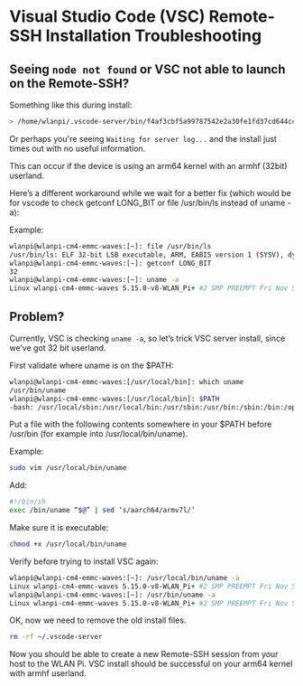 # Visual Studio Code (VSC) Remote-SSH Installation Troubleshooting

## Seeing `node not found` or VSC not able to launch on the Remote-SSH?

Something like this during install:

```bash
> /home/wlanpi/.vscode-server/bin/f4af3cbf5a99787542e2a30fe1fd37cd644cc31f/server.sh: 12: /home/wlanpi/.vscode-server/bin/f4af3cbf5a99787542e2a30fe1fd37cd644cc31f/server.sh: /home/wlanpi/.vscode-server/bin/f4af3cbf5a99787542e2a30fe1fd37cd644cc31f/node: not found
```

Or perhaps you're seeing `Waiting for server log...` and the install just times out with no useful information.

This can occur if the device is using an arm64 kernel with an armhf (32bit) userland.

Here’s a different workaround while we wait for a better fix (which would be for vscode to check getconf LONG_BIT or file /usr/bin/ls instead of uname -a):

Example:

```bash
wlanpi@wlanpi-cm4-emmc-waves:[~]: file /usr/bin/ls
/usr/bin/ls: ELF 32-bit LSB executable, ARM, EABI5 version 1 (SYSV), dynamically linked, interpreter /lib/ld-linux-armhf.so.3, for GNU/Linux 3.2.0, BuildID[sha1]=67a394390830ea3ab4e83b5811c66fea9784ee69, stripped
wlanpi@wlanpi-cm4-emmc-waves:[~]: getconf LONG_BIT
32
wlanpi@wlanpi-cm4-emmc-waves:[~]: uname -a
Linux wlanpi-cm4-emmc-waves 5.15.0-v8-WLAN_Pi+ #2 SMP PREEMPT Fri Nov 5 11:55:13 CDT 2021 aarch64 GNU/Linux
```

## Problem?

Currently, VSC is checking `uname -a`, so let’s trick VSC server install, since we’ve got 32 bit userland.

First validate where uname is on the $PATH:

```bash
wlanpi@wlanpi-cm4-emmc-waves:[/usr/local/bin]: which uname
/usr/bin/uname
wlanpi@wlanpi-cm4-emmc-waves:[/usr/local/bin]: $PATH
-bash: /usr/local/sbin:/usr/local/bin:/usr/sbin:/usr/bin:/sbin:/bin:/opt/wlanpi/pipx/bin: No such file or directory
```

Put a file with the following contents somewhere in your $PATH before /usr/bin (for example into /usr/local/bin/uname).

Example:

```bash
sudo vim /usr/local/bin/uname
```

Add:

```bash
#!/bin/sh
exec /bin/uname “$@” | sed ‘s/aarch64/armv7l/’
```

Make sure it is executable:

```bash
chmod +x /usr/local/bin/uname
```

Verify before trying to install VSC again:

```bash
wlanpi@wlanpi-cm4-emmc-waves:[~]: /usr/local/bin/uname -a
Linux wlanpi-cm4-emmc-waves 5.15.0-v8-WLAN_Pi+ #2 SMP PREEMPT Fri Nov 5 11:55:13 CDT 2021 armv7l GNU/Linux
wlanpi@wlanpi-cm4-emmc-waves:[~]: /usr/bin/uname -a
Linux wlanpi-cm4-emmc-waves 5.15.0-v8-WLAN_Pi+ #2 SMP PREEMPT Fri Nov 5 11:55:13 CDT 2021 aarch64 GNU/Linux
```

OK, now we need to remove the old install files.

```bash
rm -rf ~/.vscode-server
```

Now you should be able to create a new Remote-SSH session from your host to the WLAN Pi. VSC install should be successful on your arm64 kernel with armhf userland.